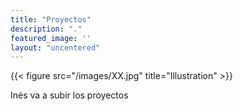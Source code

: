 ```yaml
---
title: "Proyectos"
description: "."
featured_image: ''
layout: "uncentered"
---
```

{{< figure src="/images/XX.jpg" title="Illustration" >}}

Inés va a subir los proyectos
